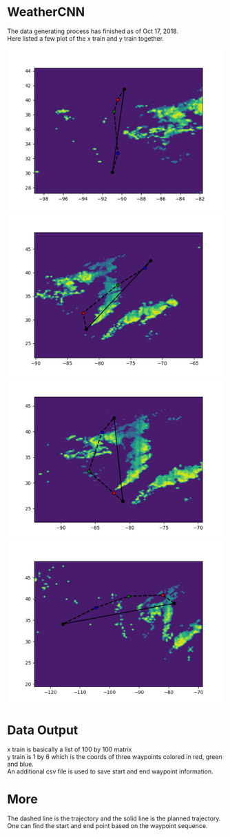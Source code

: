# WeatherCNN
The data generating process has finished as of Oct 17, 2018.<br/>
Here listed a few plot of the x train and y train together.<br/>

<img src="AAL1183 20170406 032806 0.png" alt="hi" class="inline"/>
<img src="AAL1313 20170406 033223 0.png" alt="hi" class="inline"/>
<img src="AAL1359 20170406 024414 0.png" alt="hi" class="inline"/>
<img src="AAL1362 20170405 234627 0.png" alt="hi" class="inline"/>


# Data Output
x train is basically a list of 100 by 100 matrix<br/>
y train is 1 by 6 which is the coords of three waypoints colored in red, green and blue. <br/>
An additional csv file is used to save start and end waypoint information.<br/>
# More 
The dashed line is the trajectory and the solid line is the planned trajectory. <br/>
One can find the start and end point based on the waypoint sequence. <br/>
